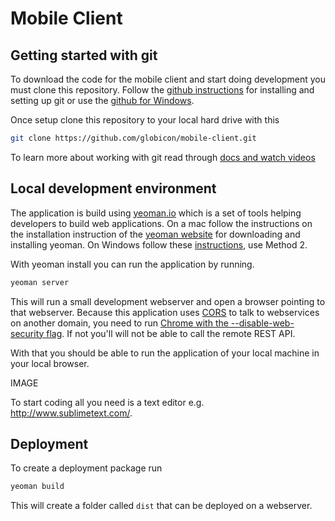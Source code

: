 # Mobile Client

## Getting started with git
To download the code for the mobile client and start doing development you must clone this repository. Follow the [github instructions]( https://help.github.com/articles/set-up-git) for installing and setting up git or use the [github for Windows](http://windows.github.com/).

Once setup clone this repository to your local hard drive with this

```bash
git clone https://github.com/globicon/mobile-client.git
````

To learn more about working with git read through [docs and watch videos](http://git-scm.com/doc)

## Local development environment
The application is build using [yeoman.io](http://yeoman.io/) which is a set of tools helping developers to build web applications. On a mac follow the instructions on the installation instruction of the [yeoman website](http://yeoman.io/installation.html) for downloading and installing yeoman. On Windows follow these [instructions](http://decodize.com/css/installing-yeoman-front-end-development-stack-windows/), use Method 2.

With yeoman install you can run the application by running.

```bash
yeoman server
``` 

This will run a small development webserver and open a browser pointing to that webserver. Because this application uses [CORS](http://en.wikipedia.org/wiki/Cross-origin_resource_sharing) to talk to webservices on another domain, you need to run [Chrome with the --disable-web-security flag](http://stackoverflow.com/questions/3102819/chrome-disable-same-origin-policy). If not you'll will not be able to call the remote REST API.

With that you should be able to run the application of your local machine in your local browser. 

IMAGE

To start coding all you need is a text editor e.g. http://www.sublimetext.com/. 

## Deployment
To create a deployment package run

```bash
yeoman build
````

This will create a folder called `dist` that can be deployed on a webserver.



